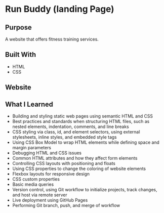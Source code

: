 # Run Buddy (landing Page)

## Purpose
A website that offers fitness training services. 

## Built With
* HTML
* CSS

## Website

## What I Learned
* Building and styling static web pages using semantic HTML and CSS
* Best practices and standards when structuring HTML files, such as nested elements, indentation, comments, and line breaks
* CSS styling via class, id, and element selectors, using external stylesheets, inline styles, and embedded style tags
* Using CSS Box Model to wrap HTML elements while defining space and margin parameters
* Debugging HTML and CSS issues
* Common HTML attributes and how they affect form elements
* Controlling CSS layouts with positioning and floats
* Using CSS properties to change the coloring of website elements
* Flexbox layouts for responsive design
* CSS custom properties
* Basic media queries
* Version control, using Git workflow to initialize projects, track changes, and host via remote server
* Live deployment using GitHub Pages
* Performing Git branch, push, and merge of workflow


